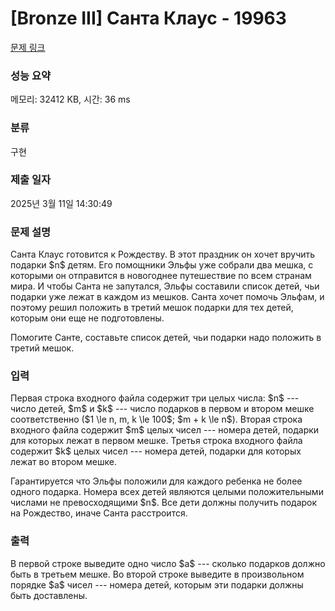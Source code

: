 # [Bronze III] Санта Клаус - 19963 

[문제 링크](https://www.acmicpc.net/problem/19963) 

### 성능 요약

메모리: 32412 KB, 시간: 36 ms

### 분류

구현

### 제출 일자

2025년 3월 11일 14:30:49

### 문제 설명

<p>Санта Клаус готовится к Рождеству. В этот праздник он хочет вручить подарки $n$ детям. Его помощники Эльфы уже собрали два мешка, с которыми он отправится в новогоднее путешествие по всем странам мира. И чтобы Санта не запутался, Эльфы составили список детей, чьи подарки уже лежат в каждом из мешков. Санта хочет помочь Эльфам, и поэтому решил положить в третий мешок подарки для тех детей, которым они еще не подготовлены.</p>

<p>Помогите Санте, составьте список детей, чьи подарки надо положить в третий мешок.</p>

### 입력 

 <p>Первая строка входного файла содержит три целых числа: $n$ --- число детей, $m$ и $k$ --- число подарков в первом и втором мешке соответственно ($1 \le  n, m, k \le 100$; $m + k \le n$). Вторая строка входного файла содержит $m$ целых чисел --- номера детей, подарки для которых лежат в первом мешке. Третья строка входного файла содержит $k$ целых чисел --- номера детей, подарки для которых лежат во втором мешке.</p>

<p>Гарантируется что Эльфы положили для каждого ребенка не более одного подарка. Номера всех детей являются целыми положительными числами не превосходящими $n$. Все дети должны получить подарок на Рождество, иначе Санта расстроится.</p>

### 출력 

 <p>В первой строке выведите одно число $a$ --- сколько подарков должно быть в третьем мешке. Во второй строке выведите в произвольном порядке $a$ чисел --- номера детей, которым эти подарки должны быть доставлены.</p>

